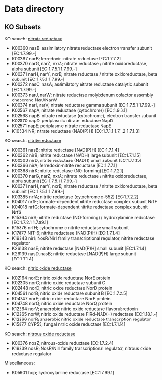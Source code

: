 # Data directory

## KO Subsets

KO search: [nitrate reductase](https://www.genome.jp/dbget-bin/www_bfind_sub?mode=bfind&max_hit=1000&dbkey=orthology&keywords=nitrate+reductase)

- K00360  nasB; assimilatory nitrate reductase electron transfer subunit [EC:1.7.99.-]
- K00367  narB; ferredoxin-nitrate reductase [EC:1.7.7.2]
- K00370  narG, narZ, nxrA; nitrate reductase / nitrite oxidoreductase, alpha subunit [EC:1.7.5.1 1.7.99.-]
- K00371  narH, narY, nxrB; nitrate reductase / nitrite oxidoreductase, beta subunit [EC:1.7.5.1 1.7.99.-]
- K00372  nasC, nasA; assimilatory nitrate reductase catalytic subunit [EC:1.7.99.-]
- K00373  narJ, narW; nitrate reductase molybdenum cofactor assembly chaperone NarJ/NarW
- K00374  narI, narV; nitrate reductase gamma subunit [EC:1.7.5.1 1.7.99.-]
- K02567  napA; nitrate reductase (cytochrome) [EC:1.9.6.1]
- K02568  napB; nitrate reductase (cytochrome), electron transfer subunit
- K02570  napD; periplasmic nitrate reductase NapD
- K02571  napE; periplasmic nitrate reductase NapE
- K10534  NR; nitrate reductase (NAD(P)H) [EC:1.7.1.1 1.7.1.2 1.7.1.3]

KO search: [nitrite reductase](https://www.genome.jp/dbget-bin/www_bfind_sub?mode=bfind&max_hit=1000&dbkey=orthology&keywords=nitrite+reductase)

- K00361 nasB; nitrite reductase [NAD(P)H] [EC:1.7.1.4]
- K00362 nirB; nitrite reductase (NADH) large subunit [EC:1.7.1.15]
- K00363 nirD; nitrite reductase (NADH) small subunit [EC:1.7.1.15]
- K00366 nirA; ferredoxin-nitrite reductase [EC:1.7.7.1]
- K00368 nirK; nitrite reductase (NO-forming) [EC:1.7.2.1]
- K00370 narG, narZ, nxrA; nitrate reductase / nitrite oxidoreductase, alpha subunit [EC:1.7.5.1 1.7.99.-]
- K00371 narH, narY, nxrB; nitrate reductase / nitrite oxidoreductase, beta subunit [EC:1.7.5.1 1.7.99.-]
- K03385 nrfA; nitrite reductase (cytochrome c-552) [EC:1.7.2.2]
- K04017 nrfF; formate-dependent nitrite reductase complex subunit NrfF
- K04018 nrfG; formate-dependent nitrite reductase complex subunit NrfG
- K15864 nirS; nitrite reductase (NO-forming) / hydroxylamine reductase [EC:1.7.2.1 1.7.99.1]
- K15876 nrfH; cytochrome c nitrite reductase small subunit
- K17877 NIT-6; nitrite reductase (NAD(P)H) [EC:1.7.1.4]
- K19343 nirI; NosR/NirI family transcriptional regulator, nitrite reductase regulator
- K26138 nasE; nitrite reductase [NAD(P)H] small subunit [EC:1.7.1.4]
- K26139 nasD, nasB; nitrite reductase [NAD(P)H] large subunit [EC:1.7.1.4]

KO search: [nitric oxide reductase](https://www.genome.jp/dbget-bin/www_bfind_sub?mode=bfind&max_hit=1000&locale=en&serv=kegg&dbkey=orthology&keywords=nitric+oxide+reductase&page=1)

- K02164 norE; nitric oxide reductase NorE protein
- K02305 norC; nitric oxide reductase subunit C
- K02448 norD; nitric oxide reductase NorD protein
- K04561 norB; nitric oxide reductase subunit B [EC:1.7.2.5]
- K04747 norF; nitric oxide reductase NorF protein
- K04748 norQ; nitric oxide reductase NorQ protein
- K12264 norV; anaerobic nitric oxide reductase flavorubredoxin
- K12265 norW; nitric oxide reductase FlRd-NAD(+) reductase [EC:1.18.1.-]
- K12266 norR; anaerobic nitric oxide reductase transcription regulator
- K15877 CYP55; fungal nitric oxide reductase [EC:1.7.1.14]

KO search: [nitrous oxide reductase](https://www.genome.jp/dbget-bin/www_bfind_sub?mode=bfind&max_hit=1000&locale=en&serv=kegg&dbkey=orthology&keywords=nitrous+oxide+reductase&page=1)

- K00376 nosZ; nitrous-oxide reductase [EC:1.7.2.4]
- K19339 nosR; NosR/NirI family transcriptional regulator, nitrous oxide reductase regulator

Miscellaneous:

- K05601 hcp; hydroxylamine reductase [EC:1.7.99.1]
